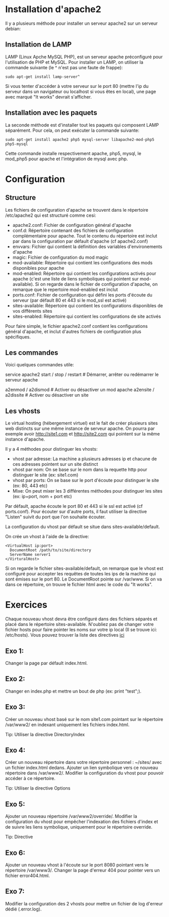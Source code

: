 Installation d'apache2
======================

Il y a plusieurs méthode pour installer un serveur apache2 sur un serveur debian:

Installation de LAMP
--------------------

LAMP (Linux Apche MySQL PHP), est un serveur apache préconfiguré pour l'utilisation de PHP et MySQL.
Pour installer un LAMP, on utiliser la commande suivante (le ^ n'est pas une faute de frappe):

    sudo apt-get install lamp-server^

Si vous tenter d'accéder à votre serveur sur le port 80 (mettre l'ip du serveur dans un navigateur ou localhost si vous êtes en local), une page avec marqué "It works" devrait s'afficher.

Installation avec les paquets
-----------------------------

La seconde méthode est d'installer tout les paquets qui composent LAMP séparément.
Pour cela, on peut exécuter la commande suivante:

    sudo apt-get install apache2 php5 mysql-server libapache2-mod-php5 php5-mysql

Cette commande installe respectivement apache, php5, mysql, le mod_php5 pour apache et l'intégration de mysql avec php.

Configuration
=============

Structure 
---------

Les fichiers de configuration d'apache se trouvent dans le répertoire /etc/apache2 qui est structuré comme cesi:

- apache2.conf: Fichier de configuration général d'apache
- conf.d: Répertoire contenant des fichiers de configuration complémentaire pour apache. Tout le contenu du répertoire est inclut par dans la configuration par défault d'apache (cf apache2.conf)
- envvars: Fichier qui contient la définition des variables d'environements d'apache
- magic: Fichier de configuration du mod magic
- mod-available: Répertoire qui contient les configurations des mods disponibles pour apache
- mod-enabled: Répertoire qui contient les configurations activés pour apache (c'est une liste de liens symboliques qui pointent sur mod-available). Si on regarde dans le fichier de configuration d'apache, on remarque que le repertoire mod-enabled est inclut
- ports.conf: Fichier de configuration qui défini les ports d'écoute du serveur (par défault 80 et 443 si le mod_ssl est activé)
- sites-available: Répertoire qui contient les configurations disponibles de vos différents sites
- sites-enabled: Répertoire qui contient les configurations de site activés

Pour faire simple, le fichier apache2.conf contient les configurations général d'apache, et inclut d'autres fichiers de configuration plus spécifiques.

Les commandes
-------------

Voici quelques commandes utile:

service apache2 start / stop / restart # Démarrer, arrêter ou redémarrer le serveur apache

a2enmod / a2dismod # Activer ou désactiver un mod apache
a2ensite / a2dissite # Activer ou désactiver un site

Les vhosts
----------

Le virtual hosting (hébergement virtuel) est le fait de créer plusieurs sites web distincts sur une même instance de serveur apache. On pourra par exemple avoir http://site1.com et http://site2.com qui pointent sur la même instance d'apache.

Il y a 4 méthodes pour distinguer les vhosts:

- vhost par adresse: La machine a plusieurs adresses ip et chacune de ces adresses pointent sur un site distinct
- vhost par nom: On se base sur le nom dans la requette http pour distinguer le site (ex: site1.com)
- vhost par ports: On se base sur le port d'écoute pour distinguer le site (ex: 80, 443 etc)
- Mixe: On peut mixer les 3 différentes méthodes pour distinguer les sites (ex: ip+port, nom + port etc)

Par défault, apache écoute le port 80 et 443 si le ssl est activé (cf ports.conf). Pour écouter sur d'autre ports, il faut utiliser la directive "Listen" suivit du port que l'on souhaite écouter.

La configuration du vhost par défault se situe dans sites-available/default.

On crée un vhost à l'aide de la directive:

    <VirtualHost ip:port>
	  DocumentRoot /path/to/site/directory
	  ServerName server1
	</VirturalHost>

Si on regarde le fichier sites-available/default, on remarque que le vhost est configuré pour accepter les requêtes de toutes les ips de la machine qui sont émises sur le port 80.
Le DocumentRoot pointe sur /var/www. Si on va dans ce répertoire, on trouve le fichier html avec le code du "It works".


Exercices
=========

Chaque nouveau vhost devra être configuré dans des fichiers séparés et placé dans le répertoire sites-available.
N'oubliez pas de changer votre fichier hosts pour faire pointer les noms sur votre ip local (Il se trouve ici: /etc/hosts).
Vous pouvez trouver la liste des directives [ici](http://httpd.apache.org/docs/2.4/mod/directives.html)

Exo 1:
------
Changer la page par défault index.html.

Exo 2:
------
Changer en index.php et mettre un bout de php (ex: print "test";).

Exo 3:
------
Créer un nouveau vhost basé sur le nom site1.com pointant sur le répertoire /var/www2/ en indexant uniquement les fichiers index.html.

Tip: Utiliser la directive DirectoryIndex

Exo 4:
------
Créer un nouveau répertoire dans votre répertoire personnel : ~/sites/ avec un fichier index.html dedans.
Ajouter un lien symbolique vers ce nouveau répertoire dans /var/www2/.
Modifier la configuration du vhost pour pouvoir accéder à ce répertoire.

Tip: Utiliser la directive Options

Exo 5:
------
Ajouter un nouveau répertoire /var/www2/override/.
Modifier la configuration du vhost pour empêcher l'indexation des fichiers d'index et de suivre les liens symbolique, uniquement pour le répertoire override.

Tip: Directive <Directory>

Exo 6:
------
Ajouter un nouveau vhost à l'écoute sur le port 8080 pointant vers le répertoire /var/www3/.
Changer la page d'erreur 404 pour pointer vers un fichier error404.html.

Exo 7:
------
Modifier la configuration des 2 vhosts pour mettre un fichier de log d'erreur dédié (<servername>.error.log).

